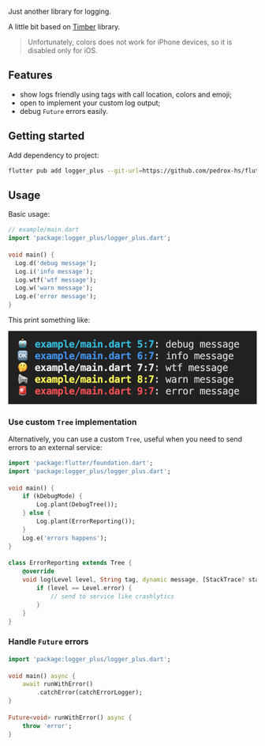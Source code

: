 Just another library for logging.

A little bit based on [Timber](https://github.com/JakeWharton/timber) library.

> Unfortunately, colors does not work for iPhone devices, so it is disabled only for iOS.

## Features

- show logs friendly using tags with call location, colors and emoji;
- open to implement your custom log output;
- debug `Future` errors easily.

## Getting started

Add dependency to project:

```bash
flutter pub add logger_plus --git-url=https://github.com/pedrox-hs/flutter_packages --git-path=logger_plus
```

## Usage

Basic usage:

```dart
// example/main.dart
import 'package:logger_plus/logger_plus.dart';

void main() {
  Log.d('debug message');
  Log.i('info message');
  Log.wtf('wtf message');
  Log.w('warn message');
  Log.e('error message');
}
```

This print something like:

![messages](demo/messages.png?raw=true)

### Use custom `Tree` implementation

Alternatively, you can use a custom `Tree`, useful when you need to send errors to an external service:

```dart
import 'package:flutter/foundation.dart';
import 'package:logger_plus/logger_plus.dart';

void main() {
    if (kDebugMode) {
        Log.plant(DebugTree());
    } else {
        Log.plant(ErrorReporting());
    }
    Log.e('errors happens');
}

class ErrorReporting extends Tree {
    @override
    void log(Level level, String tag, dynamic message, [StackTrace? stackTrace]) {
        if (level == Level.error) {
            // send to service like crashlytics
        }
    }
}
```

### Handle `Future` errors

```dart
import 'package:logger_plus/logger_plus.dart';

void main() async {
    await runWithError()
        .catchError(catchErrorLogger);
}

Future<void> runWithError() async {
    throw 'error';
}
```
